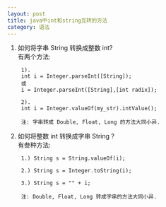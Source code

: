 ```yaml
---
layout: post
title: java中int和string互转的方法
category: 语法
---
```




1. 如何将字串 String 转换成整数 int? <br/>有两个方法:

		1). 
		int i = Integer.parseInt([String]); 
		或 
		i = Integer.parseInt([String],[int radix]);

		2). 
		int i = Integer.valueOf(my_str).intValue(); 

		注: 字串转成 Double, Float, Long 的方法大同小异. 

2. 如何将整数 int 转换成字串 String ? <br/>有叁种方法:

		1.) String s = String.valueOf(i);

		2.) String s = Integer.toString(i); 

		3.) String s = "" + i; 

		注: Double, Float, Long 转成字串的方法大同小异.
